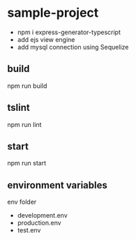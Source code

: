 # sample-project
- npm i express-generator-typescript 
- add ejs view engine
- add mysql connection using Sequelize

## build
npm run build

## tslint
npm run lint

## start
npm run start

## environment variables
env folder
  - development.env
  - production.env
  - test.env








